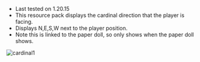 - Last tested on 1.20.15
- This resource pack displays the cardinal direction that the player is facing.
- Displays N,E,S,W next to the player position.
- Note this is linked to the paper doll, so only shows when the paper doll shows.

![cardinal1](https://user-images.githubusercontent.com/99773087/206452763-ed569620-3e6f-4610-a7e9-6f3080b52ce4.png)
